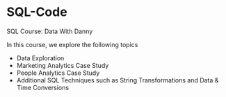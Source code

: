 # SQL-Code
SQL Course: Data With Danny

In this course, we explore the following topics
- Data Exploration
- Marketing Analytics Case Study
- People Analytics Case Study
- Additional SQL Techniques such as String Transformations and Data & Time Conversions
